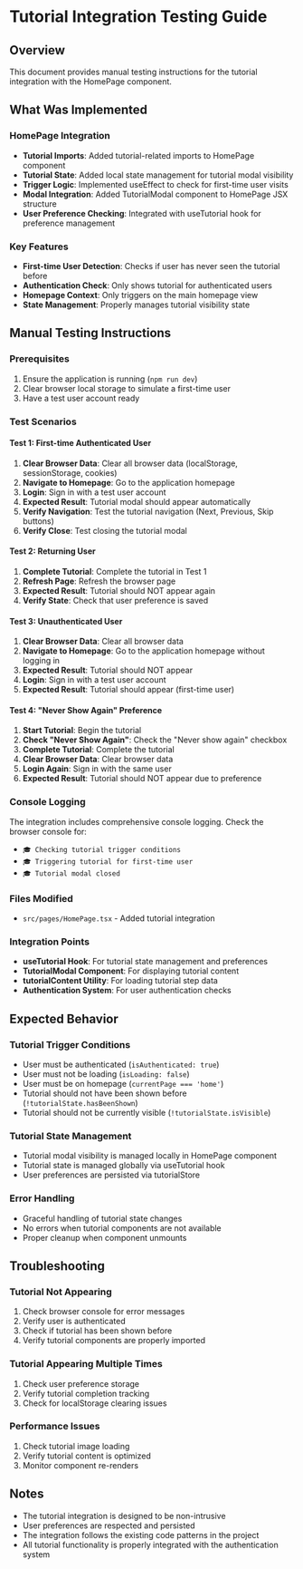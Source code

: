 # Tutorial Integration Testing Guide

## Overview
This document provides manual testing instructions for the tutorial integration with the HomePage component.

## What Was Implemented

### HomePage Integration
- **Tutorial Imports**: Added tutorial-related imports to HomePage component
- **Tutorial State**: Added local state management for tutorial modal visibility
- **Trigger Logic**: Implemented useEffect to check for first-time user visits
- **Modal Integration**: Added TutorialModal component to HomePage JSX structure
- **User Preference Checking**: Integrated with useTutorial hook for preference management

### Key Features
- **First-time User Detection**: Checks if user has never seen the tutorial before
- **Authentication Check**: Only shows tutorial for authenticated users
- **Homepage Context**: Only triggers on the main homepage view
- **State Management**: Properly manages tutorial visibility state

## Manual Testing Instructions

### Prerequisites
1. Ensure the application is running (`npm run dev`)
2. Clear browser local storage to simulate a first-time user
3. Have a test user account ready

### Test Scenarios

#### Test 1: First-time Authenticated User
1. **Clear Browser Data**: Clear all browser data (localStorage, sessionStorage, cookies)
2. **Navigate to Homepage**: Go to the application homepage
3. **Login**: Sign in with a test user account
4. **Expected Result**: Tutorial modal should appear automatically
5. **Verify Navigation**: Test the tutorial navigation (Next, Previous, Skip buttons)
6. **Verify Close**: Test closing the tutorial modal

#### Test 2: Returning User
1. **Complete Tutorial**: Complete the tutorial in Test 1
2. **Refresh Page**: Refresh the browser page
3. **Expected Result**: Tutorial should NOT appear again
4. **Verify State**: Check that user preference is saved

#### Test 3: Unauthenticated User
1. **Clear Browser Data**: Clear all browser data
2. **Navigate to Homepage**: Go to the application homepage without logging in
3. **Expected Result**: Tutorial should NOT appear
4. **Login**: Sign in with a test user account
5. **Expected Result**: Tutorial should appear (first-time user)

#### Test 4: "Never Show Again" Preference
1. **Start Tutorial**: Begin the tutorial
2. **Check "Never Show Again"**: Check the "Never show again" checkbox
3. **Complete Tutorial**: Complete the tutorial
4. **Clear Browser Data**: Clear browser data
5. **Login Again**: Sign in with the same user
6. **Expected Result**: Tutorial should NOT appear due to preference

### Console Logging
The integration includes comprehensive console logging. Check the browser console for:
- `🎓 Checking tutorial trigger conditions`
- `🎓 Triggering tutorial for first-time user`
- `🎓 Tutorial modal closed`

### Files Modified
- `src/pages/HomePage.tsx` - Added tutorial integration

### Integration Points
- **useTutorial Hook**: For tutorial state management and preferences
- **TutorialModal Component**: For displaying tutorial content
- **tutorialContent Utility**: For loading tutorial step data
- **Authentication System**: For user authentication checks

## Expected Behavior

### Tutorial Trigger Conditions
- User must be authenticated (`isAuthenticated: true`)
- User must not be loading (`isLoading: false`)
- User must be on homepage (`currentPage === 'home'`)
- Tutorial should not have been shown before (`!tutorialState.hasBeenShown`)
- Tutorial should not be currently visible (`!tutorialState.isVisible`)

### Tutorial State Management
- Tutorial modal visibility is managed locally in HomePage component
- Tutorial state is managed globally via useTutorial hook
- User preferences are persisted via tutorialStore

### Error Handling
- Graceful handling of tutorial state changes
- No errors when tutorial components are not available
- Proper cleanup when component unmounts

## Troubleshooting

### Tutorial Not Appearing
1. Check browser console for error messages
2. Verify user is authenticated
3. Check if tutorial has been shown before
4. Verify tutorial components are properly imported

### Tutorial Appearing Multiple Times
1. Check user preference storage
2. Verify tutorial completion tracking
3. Check for localStorage clearing issues

### Performance Issues
1. Check tutorial image loading
2. Verify tutorial content is optimized
3. Monitor component re-renders

## Notes
- The tutorial integration is designed to be non-intrusive
- User preferences are respected and persisted
- The integration follows the existing code patterns in the project
- All tutorial functionality is properly integrated with the authentication system
